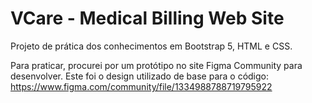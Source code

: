 <h1>VCare - Medical Billing Web Site</h1>

Projeto de prática dos conhecimentos em Bootstrap 5, HTML e CSS.

Para praticar, procurei por um protótipo no site Figma Community para desenvolver.
Este foi o design utilizado de base para o código:
https://www.figma.com/community/file/1334988788719795922
